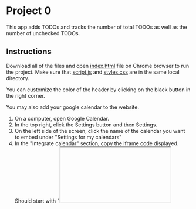 # Project 0

This app adds TODOs and tracks the number of total
TODOs as well as the number of unchecked TODOs.

## Instructions
Download all of the files and open [index.html](/script.js) file on Chrome browser to run the project.
Make sure that [script.js](/script.js) and [styles.css](/styles.css)
are in the same local directory. 

You can customize the color of the header by clicking on the black button in the right corner. 

You may also add your google calendar to the website. 
1. On a computer, open Google Calendar.
2. In the top right, click the Settings button and then Settings.
3. On the left side of the screen, click the name of the calendar you want to embed under "Settings for my calendars"
4. In the "Integrate calendar" section, copy the iframe code displayed. Should start with "<iframe src...>"
5. You can choose to customize the calendar by clicking Customize and then copying the HTML code displayed.
6. Then set this <iframe ... > copied code to iframe variable on line 133 in script.js file. 
7. Save and refresh the index.html file.
  
Starter Code from CS50's Mobile App Development with React Native Online Course
